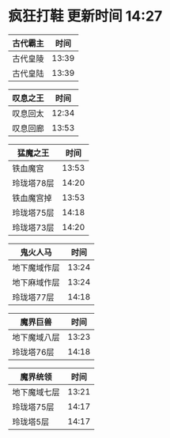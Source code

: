 # 疯狂打鞋 更新时间 14:27

| 古代霸主   | 时间    |
|--------|-------|
| 古代皇陵 | 13:39 |
| 古代皇陆 | 13:39 |

| 叹息之王   | 时间    |
|--------|-------|
| 叹息回太 | 12:34 |
| 叹息回廊 | 13:53 |

| 猛魔之王   | 时间    |
|--------|-------|
| 铁血魔宫 | 13:53 |
| 玲珑塔78层 | 14:20 |
| 铁血魔宫掉 | 13:53 |
| 玲珑塔75层 | 14:18 |
| 玲珑塔73层 | 14:20 |

| 鬼火人马   | 时间    |
|--------|-------|
| 地下魔域作层 | 13:24 |
| 地下麻域作层 | 13:24 |
| 玲珑塔77层 | 14:18 |

| 魔界巨兽   | 时间    |
|--------|-------|
| 地下魔域八层 | 13:23 |
| 玲珑塔76层 | 14:18 |

| 魔界统领   | 时间    |
|--------|-------|
| 地下魔域七层 | 13:21 |
| 玲珑塔75层 | 14:17 |
| 玲珑塔5层 | 14:17 |